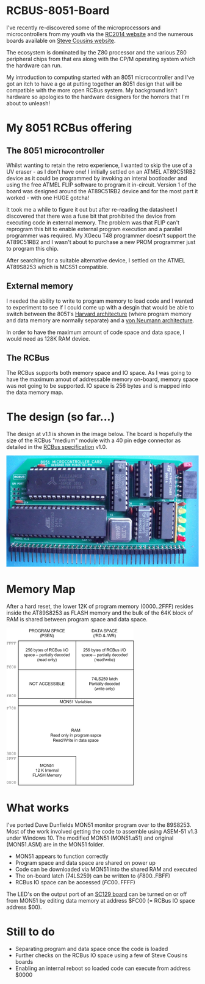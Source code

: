 # RCBUS-8051-Board

I've recently re-discovered some of the microprocessors and microcontrollers from my youth via the [RC2014 website](https://rc2014.co.uk/) and the numerous boards available on [Steve Cousins website](https://smallcomputercentral.com/).

The ecosystem is dominated by the Z80 processor and the various Z80 peripheral chips from that era along with the CP/M operating system which the hardware can run.

My introduction to computing started with an 8051 microcontroller and I've got an itch to have a go at putting together an 8051 design that will be compatible with the more open RCBus system. My background isn't hardware so apologies to the hardware designers for the horrors that I'm about to unleash!

# My 8051 RCBus offering
## The 8051 microcontroller
Whilst wanting to retain the retro experience, I wanted to skip the use of a UV eraser - as I don't have one! I initially settled on an ATMEL AT89C51RB2 device as it could be programmed by invoking an interal bootloader and using the free ATMEL FLIP software to program it in-circuit. Version 1 of the board was designed around the AT89C51RB2 device and for the most part it worked - with one HUGE gotcha!

It took me a while to figure it out but after re-reading the datasheet I discovered that there was a fuse bit that prohibited the device from executing code in external memory. The problem was that FLIP can't reprogram this bit to enable external program execution and a parallel programmer was required. My XGecu T48 programmer doesn't support the AT89C51RB2 and I wasn't about to purchase a new PROM programmer just to program this chip.

After searching for a suitable alternative device, I settled on the ATMEL AT89S8253 which is MCS51 compatible.

## External memory
I needed the ability to write to program memory to load code and I wanted to experiment to see if I could come up with a desgin that would be able to switch between the 8051's [Harvard architecture](https://en.wikipedia.org/wiki/Harvard_architecture) (where program memory and data memory are normally separate) and a [von Neumann architecture](https://en.wikipedia.org/wiki/Von_Neumann_architecture).

In order to have the maximum amount of code space and data space, I would need as 128K RAM device.

## The RCBus
The RCBus supports both memory space and IO space. As I was going to have the maximum amout of addressable memory on-board, memory space was not going to be supported. IO space is 256 bytes and is mapped into the data memory map.

# The design (so far...)
The design at v1.1 is shown in the image below. The board is hopefully the size of the RCBus "medium" module with a 40 pin edge connector as detailed in the [RCBus specification](https://smallcomputercentral.com/rcbus/) v1.0.

![](./images/board.jpg)

# Memory Map

After a hard reset, the lower 12K of program memory ($0000..$2FFF) resides inside the AT89S8253 as FLASH memory and the bulk of the 64K block of RAM is shared between program space and data space.

![](./images/8051-Memory-Map-1.png)

 
# What works
I've ported Dave Dunfields MON51 monitor program over to the 89S8253. Most of the work involved getting the code to assemble using ASEM-51 v1.3 under Windows 10. The modified MON51 (MON51.a51) and original (MON51.ASM) are in the MON51 folder.

* MON51 appears to function correctly
* Program space and data space are shared on power up
* Code can be downloaded via MON51 into the shared RAM and executed
* The on-board latch (74LS259) can be written to ($F800..$FBFF)
* RCBus IO space can be accessed ($FC00..$FFFF)

The LED's on the output port of an [SC129 board](https://smallcomputercentral.com/rcbus/sc100-series/sc129-digital-i-o-rc2014/) can be turned on or off from MON51 by editing data memory at address $FC00 (= RCBus IO space address $00).
 
# Still to do
* Separating program and data space once the code is loaded
* Further checks on the RCBus IO space using a few of Steve Cousins boards
* Enabling an internal reboot so loaded code can execute from address $0000
